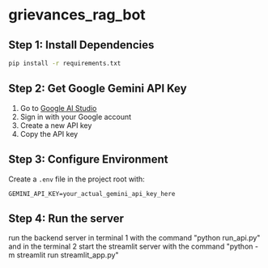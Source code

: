 # grievances_rag_bot
## Step 1: Install Dependencies

```bash
pip install -r requirements.txt
```

##  Step 2: Get Google Gemini API Key

1. Go to [Google AI Studio](https://makersuite.google.com/app/apikey)
2. Sign in with your Google account
3. Create a new API key
4. Copy the API key

##  Step 3: Configure Environment

Create a `.env` file in the project root with:

```env
GEMINI_API_KEY=your_actual_gemini_api_key_here
```
## Step 4: Run the server 

run the backend server in terminal 1 with the command "python run_api.py"
and in the terminal 2 start the streamlit server with the command "python -m streamlit run streamlit_app.py"
